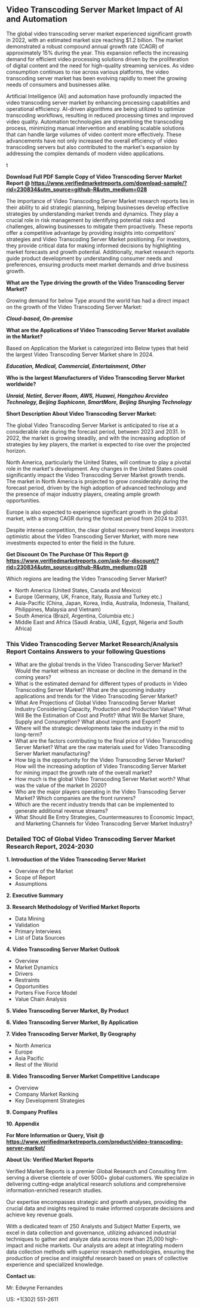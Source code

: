 <h2>Video Transcoding Server Market Impact of AI and Automation</h2><p>The global video transcoding server market experienced significant growth in 2022, with an estimated market size reaching $1.2 billion. The market demonstrated a robust compound annual growth rate (CAGR) of approximately 15% during the year. This expansion reflects the increasing demand for efficient video processing solutions driven by the proliferation of digital content and the need for high-quality streaming services. As video consumption continues to rise across various platforms, the video transcoding server market has been evolving rapidly to meet the growing needs of consumers and businesses alike.</p><p>Artificial Intelligence (AI) and automation have profoundly impacted the video transcoding server market by enhancing processing capabilities and operational efficiency. AI-driven algorithms are being utilized to optimize transcoding workflows, resulting in reduced processing times and improved video quality. Automation technologies are streamlining the transcoding process, minimizing manual intervention and enabling scalable solutions that can handle large volumes of video content more effectively. These advancements have not only increased the overall efficiency of video transcoding servers but also contributed to the market's expansion by addressing the complex demands of modern video applications.</p>t</p><p id="" class=""><strong>Download Full PDF Sample Copy of Video Transcoding Server Market Report @ <a href="https://www.verifiedmarketreports.com/download-sample/?rid=230834&utm_source=github-R&utm_medium=028" target="_blank">https://www.verifiedmarketreports.com/download-sample/?rid=230834&utm_source=github-R&utm_medium=028</a></strong></p><p>The importance of&nbsp;Video Transcoding Server Market research reports lies in their ability to aid strategic planning, helping businesses develop effective strategies by understanding market trends and dynamics. They play a crucial role in risk management by identifying potential risks and challenges, allowing businesses to mitigate them proactively. These reports offer a competitive advantage by providing insights into competitors' strategies and Video Transcoding Server Market positioning. For investors, they provide critical data for making informed decisions by highlighting market forecasts and growth potential. Additionally, market research reports guide product development by understanding consumer needs and preferences, ensuring products meet market demands and drive business growth.</p><p><strong>What are the&nbsp;Type driving the growth of the Video Transcoding Server Market?</strong></p><p id="" class="">Growing demand for below Type around the world has had a direct impact on the growth of the Video Transcoding Server Market:</p><em><strong>Cloud-based, On-premise</strong></em></p><strong>What are the&nbsp;Applications&nbsp;of Video Transcoding Server Market available in the Market?</strong></p><p id="" class="">Based on Application the Market is categorized into Below types that held the largest Video Transcoding Server Market share In 2024.</p><em><strong>Education, Medical, Commercial, Entertainment, Other</strong></em></p><strong>Who is the largest Manufacturers of Video Transcoding Server Market worldwide?</strong></p><p><em><strong>Unraid, Netint, Server Room, AWS, Huawei, Hangzhou Arcvideo Technology, Beijing Sophiconn, SmartMore, Beijing Shunjing Technology</strong></em></p><p id="" class=""><strong>Short Description About Video Transcoding Server Market:</strong></p><p>The global Video Transcoding Server Market is anticipated to rise at a considerable rate during the forecast period, between 2023 and 2031. In 2022, the market is growing steadily, and with the increasing adoption of strategies by key players, the market is expected to rise over the projected horizon.</p><p>North America, particularly the United States, will continue to play a pivotal role in the market's development. Any changes in the United States could significantly impact the Video Transcoding Server Market growth trends. The market in North America is projected to grow considerably during the forecast period, driven by the high adoption of advanced technology and the presence of major industry players, creating ample growth opportunities.</p><p>Europe is also expected to experience significant growth in the global market, with a strong CAGR during the forecast period from 2024 to 2031.</p><p>Despite intense competition, the clear global recovery trend keeps investors optimistic about the Video Transcoding Server Market, with more new investments expected to enter the field in the future.</p><p id="" class=""><strong>Get Discount On The Purchase Of This Report @ <a href="https://www.verifiedmarketreports.com/ask-for-discount/?rid=230834&utm_source=github-R&utm_medium=028" target="_blank">https://www.verifiedmarketreports.com/ask-for-discount/?rid=230834&utm_source=github-R&utm_medium=028</a></strong></p>Which regions are leading the Video Transcoding Server Market?</p><ul><li>North America (United States, Canada and Mexico)</li><li>Europe (Germany, UK, France, Italy, Russia and Turkey etc.)</li><li>Asia-Pacific (China, Japan, Korea, India, Australia, Indonesia, Thailand, Philippines, Malaysia and Vietnam)</li><li>South America (Brazil, Argentina, Columbia etc.)</li><li>Middle East and Africa (Saudi Arabia, UAE, Egypt, Nigeria and South Africa)</li></ul><h3 id="" class="">This Video Transcoding Server Market Research/Analysis Report Contains Answers to your following Questions</h3><ul><li>What are the global trends in the Video Transcoding Server Market? Would the market witness an increase or decline in the demand in the coming years?</li><li>What is the estimated demand for different types of products in Video Transcoding Server Market? What are the upcoming industry applications and trends for the Video Transcoding Server Market?</li><li>What Are Projections of Global Video Transcoding Server Market Industry Considering Capacity, Production and Production Value? What Will Be the Estimation of Cost and Profit? What Will Be Market Share, Supply and Consumption? What about imports and Export?</li><li>Where will the strategic developments take the industry in the mid to long-term?</li><li>What are the factors contributing to the final price of Video Transcoding Server Market? What are the raw materials used for Video Transcoding Server Market manufacturing?</li><li>How big is the opportunity for the Video Transcoding Server Market? How will the increasing adoption of Video Transcoding Server Market for mining impact the growth rate of the overall market?</li><li>How much is the global Video Transcoding Server Market worth? What was the value of the market In 2020?</li><li>Who are the major players operating in the Video Transcoding Server Market? Which companies are the front runners?</li><li>Which are the recent industry trends that can be implemented to generate additional revenue streams?</li><li>What Should Be Entry Strategies, Countermeasures to Economic Impact, and Marketing Channels for Video Transcoding Server Market Industry?</li></ul><h3 id="" class="">Detailed TOC of Global Video Transcoding Server Market Research Report, 2024-2030</h3><p id="" class=""><strong>1. Introduction of the Video Transcoding Server Market</strong></p><ul><li>Overview of the Market</li><li>Scope of Report</li><li>Assumptions</li></ul><p id="" class=""><strong>2. Executive Summary</strong></p><p id="" class=""><strong>3. Research Methodology of Verified Market Reports</strong></p><ul><li>Data Mining</li><li>Validation</li><li>Primary Interviews</li><li>List of Data Sources</li></ul><p id="" class=""><strong>4. Video Transcoding Server Market Outlook</strong></p><ul><li>Overview</li><li>Market Dynamics</li><li>Drivers</li><li>Restraints</li><li>Opportunities</li><li>Porters Five Force Model</li><li>Value Chain Analysis</li></ul><p id="" class=""><strong>5. Video Transcoding Server Market, By Product</strong></p><p id="" class=""><strong>6. Video Transcoding Server Market, By Application</strong></p><p id="" class=""><strong>7. Video Transcoding Server Market, By Geography</strong></p><ul><li>North America</li><li>Europe</li><li>Asia Pacific</li><li>Rest of the World</li></ul><p id="" class=""><strong>8. Video Transcoding Server Market Competitive Landscape</strong></p><ul><li>Overview</li><li>Company Market Ranking</li><li>Key Development Strategies</li></ul><p id="" class=""><strong>9. Company Profiles</strong></p><p id="" class=""><strong>10. Appendix</strong></p><p id="" class=""><strong>For More Information or Query, Visit @ <a href="https://www.verifiedmarketreports.com/product/video-transcoding-server-market/" target="_blank">https://www.verifiedmarketreports.com/product/video-transcoding-server-market/</a></strong></p><p id="" class=""><strong>About Us: Verified Market Reports</strong></p><p id="" class="">Verified Market Reports is a premier Global Research and Consulting firm serving a diverse clientele of over 5000+ global customers. We specialize in delivering cutting-edge analytical research solutions and comprehensive information-enriched research studies.</p><p id="" class="">Our expertise encompasses strategic and growth analyses, providing the crucial data and insights required to make informed corporate decisions and achieve key revenue goals.</p><p id="" class="">With a dedicated team of 250 Analysts and Subject Matter Experts, we excel in data collection and governance, utilizing advanced industrial techniques to gather and analyze data across more than 25,000 high-impact and niche markets. Our analysts are adept at integrating modern data collection methods with superior research methodologies, ensuring the production of precise and insightful research based on years of collective experience and specialized knowledge.</p><p id="" class=""><strong>Contact us:</strong></p><p id="" class="">Mr. Edwyne Fernandes</p><p id="" class="">US: +1(302) 551-2611</p>